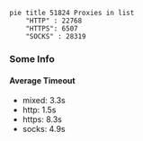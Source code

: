 
```mermaid
pie title 51824 Proxies in list
    "HTTP" : 22768
    "HTTPS": 6507
    "SOCKS" : 28319
```

### Some Info
#### Average Timeout

- mixed: 3.3s
- http: 1.5s
- https: 8.3s
- socks: 4.9s